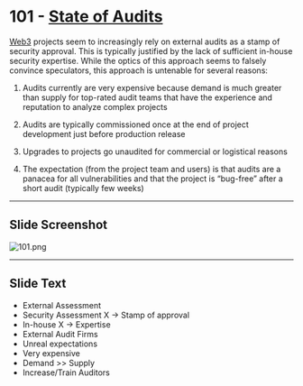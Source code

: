 # 101 - [State of Audits](State%20of%20Audits.md)

[Web3](Web3.md) projects seem to increasingly rely on external audits as a stamp of security approval. This is typically justified by the lack of sufficient in-house security expertise. While the optics of this approach seems to falsely convince speculators, this approach is untenable for several reasons: 

1. Audits currently are very expensive because demand is much greater than supply for top-rated audit teams that have the experience and reputation to analyze complex projects
    
2. Audits are typically commissioned once at the end of project development just before production release
    
3. Upgrades to projects go unaudited for commercial or logistical reasons
    
4. The expectation (from the project team and users) is that audits are a panacea for all vulnerabilities and that the project is “bug-free” after a short audit (typically few weeks)

___
## Slide Screenshot
![101.png](../../images/1.%20Ethereum%20101/101.png)
___
## Slide Text
- External Assessment
- Security Assessment X -> Stamp of approval
- In-house X -> Expertise
- External Audit Firms
- Unreal expectations
- Very expensive
- Demand >> Supply
- Increase/Train Auditors 

